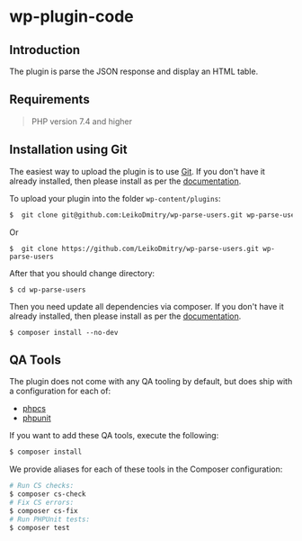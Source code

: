 # wp-plugin-code

## Introduction

The plugin is parse the JSON response and display an HTML table.


## Requirements
> PHP version 7.4 and higher


## Installation using Git

The easiest way to upload the plugin is to use
[Git](https://git-scm.com/). If you don't have it already installed,
then please install as per the [documentation](https://git-scm.com/downloads).

To upload your plugin into the folder `wp-content/plugins`:

```bash
$  git clone git@github.com:LeikoDmitry/wp-parse-users.git wp-parse-users
```

Or
```
$  git clone https://github.com/LeikoDmitry/wp-parse-users.git wp-parse-users
```

After that you should change directory:

```
$ cd wp-parse-users
```

Then you need update all dependencies via composer. If you don't have it already installed,
then please install as per the [documentation](https://getcomposer.org/doc/00-intro.md).

```
$ composer install --no-dev
```

## QA Tools

The plugin does not come with any QA tooling by default, but does ship with
a configuration for each of:

- [phpcs](https://github.com/squizlabs/php_codesniffer)
- [phpunit](https://phpunit.de)

If you want to add these QA tools, execute the following:

```bash
$ composer install
```

We provide aliases for each of these tools in the Composer configuration:

```bash
# Run CS checks:
$ composer cs-check
# Fix CS errors:
$ composer cs-fix
# Run PHPUnit tests:
$ composer test
```
